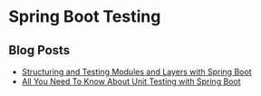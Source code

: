 # Spring Boot Testing

## Blog Posts 
* [Structuring and Testing Modules and Layers with Spring Boot](https://reflectoring.io/testing-verticals-and-layers-spring-boot/)
* [All You Need To Know About Unit Testing with Spring Boot](https://reflectoring.io/unit-testing-spring-boot/)
